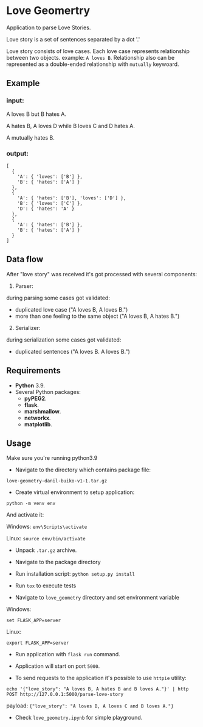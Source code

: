 # Love Geomertry

Application to parse Love Stories.

Love story is a set of sentences separated by a dot '.' 

Love story consists of love cases. Each love case 
represents relationship between two objects.
example: `A loves B`. Relationship also can be 
represented as a double-ended relationship with
`mutually` keywoard.

## Example

### input:

A loves B but B hates A.

A hates B, A loves D while B loves C and D hates A.

A mutually hates B.

### output:
```
[
  {
    'A': { 'loves': ['B'] },
    'B': { 'hates': ['A'] }
  },
  {
    'A': { 'hates': ['B'], 'loves': ['D'] },
    'B': { 'loves': ['C'] },
    'D': { 'hates': 'A' }
  },
  {
    'A': { 'hates': ['B'] },
    'B': { 'hates': ['A'] }
  }
]
```

## Data flow

After "love story" was received it's got processed with several components:
1. Parser:

during parsing some cases got validated:
- duplicated love case ("A loves B, A loves B.")
- more than one feeling to the same object ("A loves B, A hates B.")

2. Serializer:

during serialization some cases got validated:

- duplicated sentences ("A loves B. A loves B.")


## Requirements

- **Python** 3.9.
- Several Python packages:
	- **pyPEG2**.
	- **flask**.
	- **marshmallow**.
	- **networkx**.
	- **matplotlib**.

## Usage

Make sure you're running python3.9

- Navigate to the directory which contains package file:

`love-geometry-danil-buiko-v1-1.tar.gz`

- Create virtual environment to setup application:

`python -m venv env`

And activate it:

Windows:
  `env\Scripts\activate`

Linux:
  `source env/bin/activate`
  
- Unpack `.tar.gz` archive.

- Navigate to the package directory

- Run installation script: `python setup.py install`

- Run `tox` to execute tests

- Navigate to `love_geometry` directory and set environment variable

Windows:

 `set FLASK_APP=server`

Linux:

 `export FLASK_APP=server`

- Run application with `flask run` command.

- Application will start on port `5000`.

- To send requests to the application it's possible to use `httpie` utility:

`echo '{"love_story": "A loves B, A hates B and B loves A."}' | http POST http://127.0.0.1:5000/parse-love-story`

payload: 
`{"love_story": "A loves B, A loves C and B loves A."}`

- Check `love_geometry.ipynb` for simple playground.


